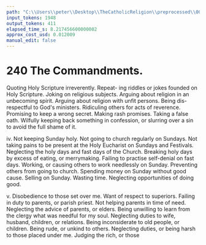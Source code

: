 ```yaml
---
path: "C:\\Users\\peter\\Desktop\\TheCatholicReligion\\preprocessed\\00257.jpg"
input_tokens: 1948
output_tokens: 411
elapsed_time_s: 8.217456600000002
approx_cost_usd: 0.012009
manual_edit: false
---
```

# 240 The Commandments.

Quoting Holy Scripture irreverently. Repeat-
ing riddles or jokes founded on Holy Scripture.
Joking on religious subjects. Arguing about
religion in an unbecoming spirit. Arguing
about religion with unfit persons. Being dis-
respectful to God's ministers. Ridiculing others
for acts of reverence. Promising to keep a
wrong secret. Making rash promises. Taking
a false oath. Wilfully keeping back something
in confession, or slurring over a sin to avoid the
full shame of it.

iv. Not keeping Sunday holy. Not going
to church regularly on Sundays. Not taking
pains to be present at the Holy Eucharist on
Sundays and Festivals. Neglecting the holy
days and fast days of the Church. Breaking
holy days by excess of eating, or merrymaking.
Failing to practise self-denial on fast days.
Working, or causing others to work needlessly
on Sunday. Preventing others from going to
church. Spending money on Sunday without
good cause. Selling on Sunday. Wasting time.
Neglecting opportunities of doing good.

v. Disobedience to those set over me. Want
of respect to superiors. Failing in duty to
parents, or parish priest. Not helping parents
in time of need. Neglecting the advice of
parents, or elders. Being unwilling to learn
from the clergy what was needful for my soul.
Neglecting duties to wife, husband, children, or
relations. Being inconsiderate to old people,
or children. Being rude, or unkind to others.
Neglecting duties, or being harsh to those
placed under me. Judging the rich, or those